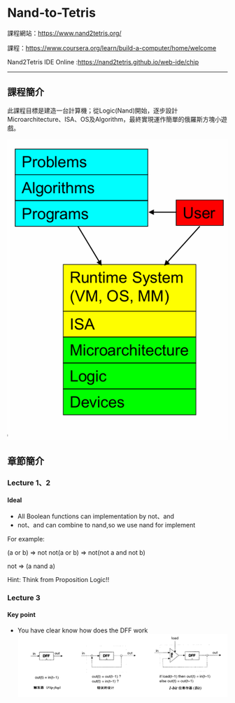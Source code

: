 # Nand-to-Tetris
課程網站：https://www.nand2tetris.org/

課程：https://www.coursera.org/learn/build-a-computer/home/welcome

Nand2Tetris IDE Online :https://nand2tetris.github.io/web-ide/chip

---
## 課程簡介
此課程目標是建造一台計算機；從Logic(Nand)開始，逐步設計Microarchitecture、ISA、OS及Algorithm，最終實現運作簡單的俄羅斯方塊小遊戲。

![image](./image/架構圖.png)

## 章節簡介
### Lecture 1、2
#### Ideal
- All Boolean functions can implementation by  not、and
- not、and can combine to nand,so we use nand for implement

For example:

(a or b) => not not(a or b) => not(not a and not b)

not => (a nand a)

Hint: Think from Proposition Logic!!
### Lecture 3
#### Key point
- You have clear know how does the DFF work  
![image](./image/DFF.png)

